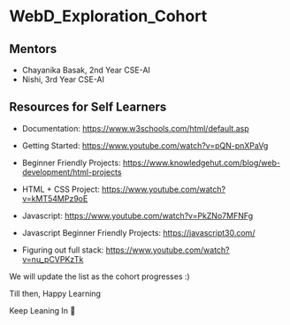 # WebD_Exploration_Cohort

## Mentors
- Chayanika Basak, 2nd Year CSE-AI
- Nishi, 3rd Year CSE-AI 

## Resources for Self Learners 
- Documentation: https://www.w3schools.com/html/default.asp
- Getting Started: https://www.youtube.com/watch?v=pQN-pnXPaVg
- Beginner Friendly Projects: https://www.knowledgehut.com/blog/web-development/html-projects
- HTML + CSS Project: https://www.youtube.com/watch?v=kMT54MPz9oE

- Javascript: https://www.youtube.com/watch?v=PkZNo7MFNFg
- Javascript Beginner Friendly Projects: https://javascript30.com/
- Figuring out full stack: https://www.youtube.com/watch?v=nu_pCVPKzTk


We will update the list as the cohort progresses :)

Till then, Happy Learning

Keep Leaning In 🌟
